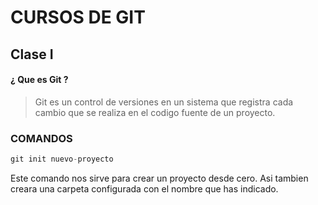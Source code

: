 # CURSOS DE GIT #
##  Clase I ##

#### ¿ Que es Git ?  ####
> Git es un control de versiones en un sistema que registra cada cambio que se realiza en el codigo fuente de un proyecto.

### COMANDOS ###
```python
git init nuevo-proyecto
```
Este comando nos sirve para crear un proyecto desde cero. Asi tambien creara una carpeta configurada con el nombre que has indicado.